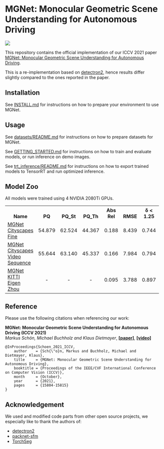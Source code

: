 # MGNet: Monocular Geometric Scene Understanding for Autonomous Driving 

<a target="_blank">
<img src="/media/result_kitti.gif"/>
</a>

This repository contains the official implementation of our ICCV 2021 paper [MGNet: Monocular Geometric Scene Understanding for Autonomous Driving](https://openaccess.thecvf.com/content/ICCV2021/papers/Schon_MGNet_Monocular_Geometric_Scene_Understanding_for_Autonomous_Driving_ICCV_2021_paper.pdf). 

This is a re-implementation based on [detectron2](https://github.com/facebookresearch/detectron2), hence results differ slightly compared to the ones reported in the paper.

## Installation

See [INSTALL.md](INSTALL.md) for instructions on how to prepare your environment to use MGNet.

## Usage

See [datasets/README.md](datasets/README.md) for instructions on how to prepare datasets for MGNet.

See [GETTING_STARTED.md](GETTING_STARTED.md) for instructions on how to train and evaluate models, or run inference on demo images.

See [trt_inference/README.md](trt_inference/README.md) for instructions on how to export trained models to TensorRT and run optimized inference.

## Model Zoo

All models were trained using 4 NVIDIA 2080Ti GPUs.

<table><tbody>
<!-- START TABLE -->
<!-- TABLE HEADER -->
<th valign="bottom">Name</th>
<th valign="bottom">PQ</th>
<th valign="bottom">PQ_St</th>
<th valign="bottom">PQ_Th</th>
<th valign="bottom">Abs Rel</th>
<th valign="bottom">RMSE</th>
<th valign="bottom">δ < 1.25</th>
<th valign="bottom">Download</th>
<!-- TABLE BODY -->
 <tr><td align="left"><a href="configs/MGNet-Cityscapes-Fine.yaml">MGNet Cityscapes Fine</a></td>
<td align="center">54.879</td>
<td align="center">62.524</td>
<td align="center">44.367</td>
<td align="center">0.188</td>
<td align="center">8.439</td>
<td align="center">0.744</td>
<td align="center"><a href="https://drive.google.com/file/d/16iPZJZIvPFxgapJZUaWPKOX3cI0GuX9K/view?usp=sharing">model</a></td>
</tr>
 <tr><td align="left"><a href="configs/MGNet-Cityscapes-VideoSequence.yaml">MGNet Cityscapes Video Sequence</a></td>
<td align="center">55.644</td>
<td align="center">63.140</td>
<td align="center">45.337</td>
<td align="center">0.166</td>
<td align="center">7.984</td>
<td align="center">0.794</td>
<td align="center"><a href="https://drive.google.com/file/d/1jegknv6zYf5teaE2Utq-UQjBIlSiG3DX/view?usp=sharing">model</a></td>
</tr>
 <tr><td align="left"><a href="configs/MGNet-KITTI-Eigen-Zhou.yaml">MGNet KITTI Eigen Zhou</a></td>
<td align="center">-</td>
<td align="center">-</td>
<td align="center">-</td>
<td align="center">0.095</td>
<td align="center">3.788</td>
<td align="center">0.897</td>
<td align="center"><a href="https://drive.google.com/file/d/1il4oe3oPfkpScVIq5nspnAmcnKfCYbhX/view?usp=sharing">model</a></td>
</tr>
</tbody></table>

## Reference

Please use the following citations when referencing our work:

**MGNet: Monocular Geometric Scene Understanding for Autonomous Driving (ICCV 2021)** \
*Markus Schön, Michael Buchholz and Klaus Dietmayer*, [**[paper]**](https://openaccess.thecvf.com/content/ICCV2021/papers/Schon_MGNet_Monocular_Geometric_Scene_Understanding_for_Autonomous_Driving_ICCV_2021_paper.pdf), [**[video]**](https://www.youtube.com/watch?v=GXdQNtVQYmY)

```
@InProceedings{Schoen_2021_ICCV,
    author    = {Sch{\"o}n, Markus and Buchholz, Michael and Dietmayer, Klaus},
    title     = {MGNet: Monocular Geometric Scene Understanding for Autonomous Driving},
    booktitle = {Proceedings of the IEEE/CVF International Conference on Computer Vision (ICCV)},
    month     = {October},
    year      = {2021},
    pages     = {15804-15815}
}
```
## Acknowledgement

We used and modified code parts from other open source projects, we especially like to thank the authors of:

- [detectron2](https://github.com/facebookresearch/detectron2)
- [packnet-sfm](https://github.com/TRI-ML/packnet-sfm)
- [TorchSeg](https://github.com/ycszen/TorchSeg)